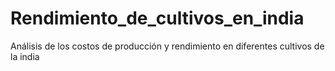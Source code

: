 # Rendimiento_de_cultivos_en_india
Análisis de los costos de producción y rendimiento en diferentes cultivos de la india
